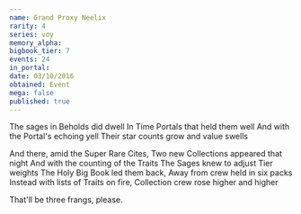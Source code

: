```yaml
---
name: Grand Proxy Neelix
rarity: 4
series: voy
memory_alpha:
bigbook_tier: 7
events: 24
in_portal:
date: 03/10/2016
obtained: Event
mega: false
published: true
---
```


The sages in Beholds did dwell
In Time Portals that held them well
And with the Portal's echoing yell
Their star counts grow and value swells

And there, amid the Super Rare Cites,
Two new Collections appeared that night
And with the counting of the Traits
The Sages knew to adjust Tier weights
The Holy Big Book led them back,
Away from crew held in six packs
Instead with lists of Traits on fire,
Collection crew rose higher and higher

That'll be three frangs, please.
